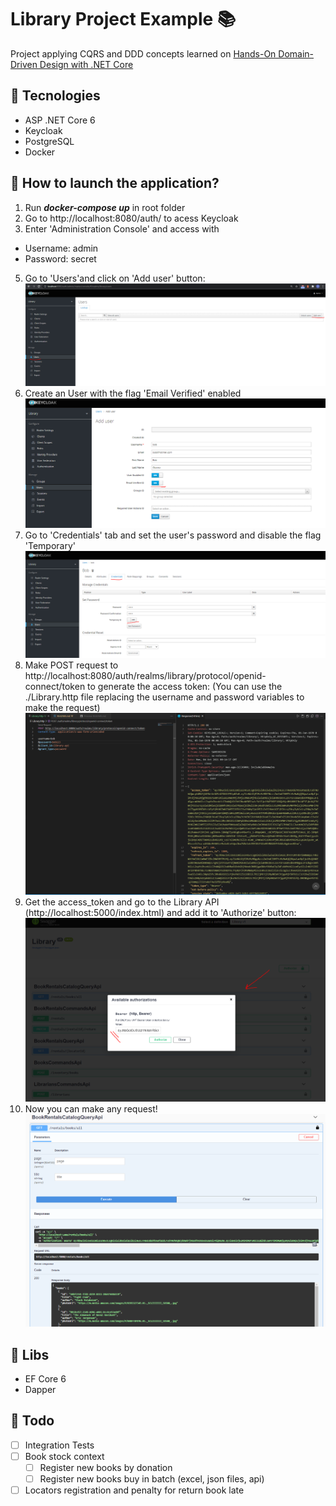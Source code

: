 # Library Project Example 📚

Project applying CQRS and DDD concepts learned on [Hands-On Domain-Driven Design with .NET Core](https://www.packtpub.com/product/hands-on-domain-driven-design-with-net-core/9781788834094)

## 🧪 Tecnologies
<ul>
  <li>ASP .NET Core 6</li>
  <li>Keycloak</li>
  <li>PostgreSQL </li>
  <li>Docker </li>
</ul>

## 🚀 How to launch the application?
1. Run ***docker-compose up*** in root folder
2. Go to http://localhost:8080/auth/ to acess Keycloak
3. Enter 'Administration Console' and access with 
  - Username: admin
  - Password: secret
5. Go to 'Users'and click on 'Add user' button:
![Showing where to add an user](/resources/1.PNG "Add User")
6. Create an User with the flag 'Email Verified' enabled
![Create user](/resources/2.PNG "Creating User")
7. Go to 'Credentials' tab and set the user's password and disable the flag 'Temporary'
![Create user's password](/resources/3.PNG "Creating User's password")
8. Make POST request to http://localhost:8080/auth/realms/library/protocol/openid-connect/token to generate the access token: 
(You can use the ./Library.http file replacing the username and password variables to make the request)
![Generating Token](/resources/4.PNG "Generating Token")
9. Get the access_token and go to the Library API (http://localhost:5000/index.html) and add it to 'Authorize' button:
![Authentication Request](/resources/5.PNG "Authentication Request")
10. Now you can make any request!
![Successful Request](/resources/6.PNG "Successful Request")

## 🧵 Libs 
<ul>
  <li>EF Core 6</li>
  <li>Dapper</li>
</ul>

## 🔹 Todo 
- [ ] Integration Tests
- [ ] Book stock context
  - [ ] Register new books by donation   
  - [ ] Register new books buy in batch (excel, json files, api)
- [ ] Locators registration and penalty for return book late
